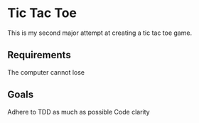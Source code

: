# Tic Tac Toe
This is my second major attempt at creating a tic tac toe game.

## Requirements
The computer cannot lose

## Goals
Adhere to TDD as much as possible
Code clarity
